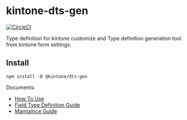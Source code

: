 # kintone-dts-gen

[![CircleCI](https://circleci.com/gh/kintone/dts-gen/tree/master.svg?style=svg)](https://circleci.com/gh/kintone/dts-gen/tree/master)

Type definition for kintone customize and
Type definition generation tool from kintone form settings.

## Install

```
npm install -D @kintone/dts-gen
```

Documents:
- [How To Use](https://kintone.github.io/dts-gen/docs/#/README)
- [Field Type Definition Guide](https://kintone.github.io/dts-gen/docs/#/field-type-definition-guide)
- [Maintaince Guide](https://kintone.github.io/dts-gen/docs/#/maintainace-guide)
